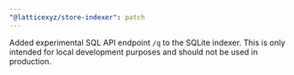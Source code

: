 ```yaml
---
"@latticexyz/store-indexer": patch
---
```


Added experimental SQL API endpoint `/q` to the SQLite indexer. This is only intended for local development purposes and should not be used in production.
